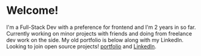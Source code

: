 

# Welcome!

I'm a Full-Stack Dev with a preference for frontend and I'm 2 years in so far.
Currently working on minor projects with friends and doing from freelance dev work on the side.
My old portfolio is below along with my LinkedIn. Looking to join open source projects!
[portfolio](https://Jonathan-Nuno.dev/) and [LinkedIn](https://www.linkedin.com/in/jonathannuno/).
